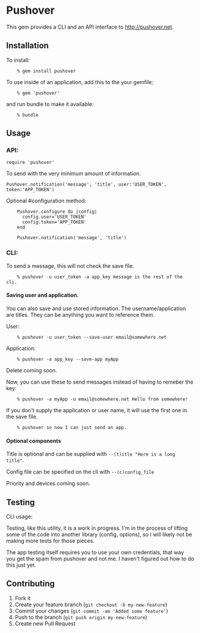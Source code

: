 # Pushover

This gem provides a CLI and an API interface to http://pushover.net.

## Installation

To install:

		% gem install pushover

To use inside of an application, add this to the your gemfile:

		% gem 'pushover'

and run bundle to make it available:

		% bundle

## Usage

### API:

    require 'pushover'

To send with the very minimum amount of information.

    Pushover.notification('message', 'title', user:'USER_TOKEN', token:'APP_TOKEN')

Optional #configuration method:

		Pushover.configure do |config|
		  config.user='USER_TOKEN'
		  config.token='APP_TOKEN'
		end

		Pushover.notification('message', 'title')

### CLI:

To send a message, this will not check the save file.

		% pushover -u user_token -a app_key message is the rest of the cli.

#### Saving user and application.

You can also save and use stored information.  The username/application are titles.  They can be anything you want to reference them.

User:

		% pushover -u user_token --save-user email@somewhere.net

Application:

		% pushover -a app_key --save-app myApp

Delete coming soon.

Now, you can use these to send messages instead of having to remeber the key:

		% pushover -a myApp -u email@somewhere.net Hello from somewhere!

If you don't supply the application or user name, it will use the first one in the save file.

		% pushover so now I can just send an app.

#### Optional components

Title is optional and can be supplied with ```--(t)itle "Here is a long title"```.

Config file can be specified on the cli with ```--(c)config_file```

Priority and devices coming soon.

## Testing

CLI usage:

Testing, like this utility, it is a work in progress.  I'm in the process of lifting some of the code into another library (config, options), so I will likely not be making more tests for those pieces.

The app testing itself requires you to use your own credentials, that way you get the spam from pushover and not me.  I haven't figured out how to do this just yet.

## Contributing

1. Fork it
2. Create your feature branch (`git checkout -b my-new-feature`)
3. Commit your changes (`git commit -am 'Added some feature'`)
4. Push to the branch (`git push origin my-new-feature`)
5. Create new Pull Request
